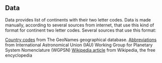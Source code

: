 ## Data

Data provides list of continents with their two letter codes. 
Data is made manually, according to several sources from internet, that use this kind of format for continent two letter codes.
Several sources that use this format:

[Country codes](http://www.geonames.org/countries/) from The GeoNames geographical database.
[Abbreviations](http://www.geonames.org/countries/) from International Astronomical Union (IAU) Working Group for Planetary System Nomenclature (WGPSN)
[Wikipedia article](https://en.wikipedia.org/wiki/List_of_sovereign_states_and_dependent_territories_by_continent_%28data_file%29#Data_file) from Wikipedia, the free encyclopedia
